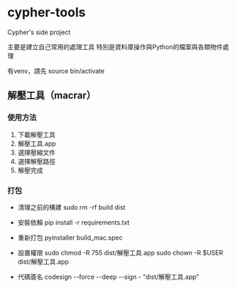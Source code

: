 # cypher-tools
Cypher's side project

主要是建立自己常用的處理工具
特別是資料庫操作與Python的檔案與各類物件處理

有venv，請先 source bin/activate

## 解壓工具（macrar）

### 使用方法

1. 下載解壓工具
2. 解壓工具.app
3. 選擇壓縮文件
4. 選擇解壓路徑
5. 解壓完成

### 打包
- 清理之前的構建
sudo rm -rf build dist

- 安裝依賴
pip install -r requirements.txt

- 重新打包
pyinstaller build_mac.spec

- 設置權限
sudo chmod -R 755 dist/解壓工具.app
sudo chown -R $USER dist/解壓工具.app

- 代碼簽名
codesign --force --deep --sign - "dist/解壓工具.app"
